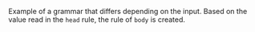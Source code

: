 Example of a grammar that differs depending on the input. Based on the value read in the `head` rule, the rule of `body` is created.